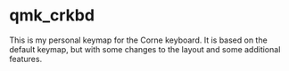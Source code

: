 # qmk_crkbd

This is my personal keymap for the Corne keyboard. It is based on the default keymap, but with some changes to the
layout and some additional features.
